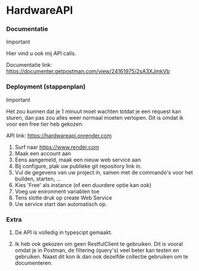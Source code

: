 # HardwareAPI

### Documentatie

> [!IMPORTANT]
> Hier vind u ook mij API calls.

Documentatie link: https://documenter.getpostman.com/view/24161975/2sA3XJmkVb

### Deployment (stappenplan)

> [!IMPORTANT]
> Het zou kunnen dat je 1 minuut moet wachten totdat je een request kan sturen, dan pas zou alles weer normaal moeten verlopen. Dit is omdat ik voor een free tier heb gekozen.

API link: https://hardwareapi.onrender.com

1. Surf naar https://www.render.com
2. Maak een account aan
3. Eens aangemeld, maak een nieuw web service aan
4. Bij configure, plak uw publieke git repository link in.
5. Vul de gegevens van uw project in, samen met de commando's voor het builden, starten, ...
6. Kies 'Free' als instance (of een duurdere optie kan ook)
7. Voeg uw enironment variablen toe
8. Tens slotte druk op create Web Service
9. Uw service start dan automatisch op.

### Extra

1. De API is volledig in typescipt gemaakt.

2. Ik heb ook gekozen om geen RestfulClient te gebruiken. Dit is vooral omdat je in Postman, de filtering (query's) veel beter kan testen en gebruiken. Naast dit kon ik dan ook dezelfde collectie gebruiken om te documenteren.
